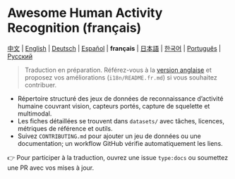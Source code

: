 # Awesome Human Activity Recognition (français)

[中文](README.zh.md) | [English](../README.md) | [Deutsch](README.de.md) | [Español](README.es.md) | **français** | [日本語](README.ja.md) | [한국어](README.ko.md) | [Português](README.pt.md) | [Русский](README.ru.md)

> Traduction en préparation. Référez-vous à la [version anglaise](../README.md) et proposez vos améliorations (`i18n/README.fr.md`) si vous souhaitez contribuer.

- Répertoire structuré des jeux de données de reconnaissance d’activité humaine couvrant vision, capteurs portés, capture de squelette et multimodal.
- Les fiches détaillées se trouvent dans `datasets/` avec tâches, licences, métriques de référence et outils.
- Suivez `CONTRIBUTING.md` pour ajouter un jeu de données ou une documentation; un workflow GitHub vérifie automatiquement les liens.

👉 Pour participer à la traduction, ouvrez une issue `type:docs` ou soumettez une PR avec vos mises à jour.
